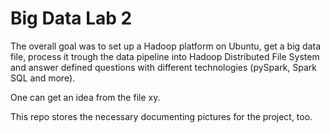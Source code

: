 # Big Data Lab 2
The overall goal was to  set up a Hadoop platform on Ubuntu, get a big data file, process it trough the data pipeline into Hadoop Distributed File System and answer defined questions with different technologies (pySpark, Spark SQL and more). 

One can get an idea from the file xy.

This repo stores the necessary documenting pictures for the project, too.  
